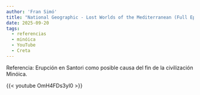 ```yaml
---
author: 'Fran Simó'
title: "National Geographic - Lost Worlds of the Mediterranean (Full Episode) | Drain the Oceans"
date: 2025-09-20
tags:
  - referencias
  - minóica
  - YouTube
  - Creta
---
```

Referencia: Erupción en Santori como posible causa del fin de la civilización Minóica.

{{< youtube OmH4FDs3yl0 >}}
